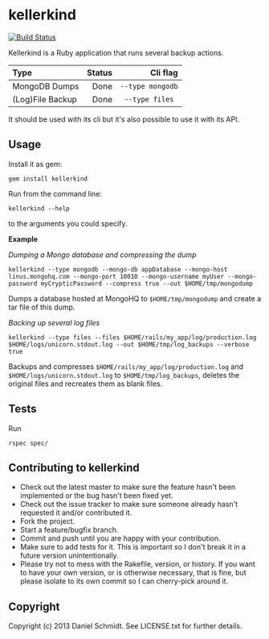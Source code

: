# kellerkind

[![Build Status](https://travis-ci.org/dsci/kellerkind.png?branch=master)](https://travis-ci.org/dsci/kellerkind)

Kellerkind is a Ruby application that runs several backup actions. 

|Type | Status| Cli flag
|:----|-------:|--------:|
|MongoDB Dumps | Done | ```--type mongodb```|
|(Log)File Backup | Done | ```--type files ```|


It should be used with its cli but it's also possible to use it with its API.

## Usage

Install it as gem:

```
gem install kellerkind
```

Run from the command line:

```
kellerkind --help
```

to the arguments you could specify.

**Example**

*Dumping a Mongo database and compressing the dump*

```
kellerkind --type mongodb --mongo-db appDatabase --mongo-host linus.mongohq.com --mongo-port 10010 --mongo-username myUser --mongo-password myCrypticPassword --compress true --out $HOME/tmp/mongodump
```

Dumps a database hosted at MongoHQ to <code>$HOME/tmp/mongodump</code> and create a tar file of this dump.

*Backing up several log files*

```
kellerkind --type files --files $HOME/rails/my_app/log/production.log $HOME/logs/unicorn.stdout.log --out $HOME/tmp/log_backups --verbose true 
```

Backups and compresses ```$HOME/rails/my_app/log/production.log``` and ```$HOME/logs/unicorn.stdout.log``` to ```$HOME/tmp/log_backups```, deletes the original files and recreates them as blank files.

## Tests

Run 

```
rspec spec/
```

## Contributing to kellerkind

* Check out the latest master to make sure the feature hasn't been implemented or the bug hasn't been fixed yet.
* Check out the issue tracker to make sure someone already hasn't requested it and/or contributed it.
* Fork the project.
* Start a feature/bugfix branch.
* Commit and push until you are happy with your contribution.
* Make sure to add tests for it. This is important so I don't break it in a future version unintentionally.
* Please try not to mess with the Rakefile, version, or history. If you want to have your own version, or is otherwise necessary, that is fine, but please isolate to its own commit so I can cherry-pick around it.

## Copyright

Copyright (c) 2013 Daniel Schmidt. See LICENSE.txt for
further details.

